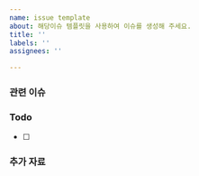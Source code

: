 ```yaml
---
name: issue template
about: 해당이슈 템플릿을 사용하여 이슈를 생성해 주세요.
title: ''
labels: ''
assignees: ''

---
```


### 관련 이슈

### Todo
-[ ]

### 추가 자료
